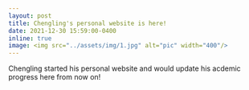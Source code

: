 ```yaml
---
layout: post
title: Chengling's personal website is here!
date: 2021-12-30 15:59:00-0400
inline: true
image: <img src="../assets/img/1.jpg" alt="pic" width="400"/>
---
```

Chengling started his personal website and would update his acdemic progress here from now on! 



